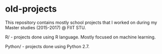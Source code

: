 # old-projects
This repository contains mostly school projects that I worked on during my Master studies (2015-2017) @ FIIT STU. 

R/ - projects done using R language. Mostly focused on machine learning.

Python/ - projects done using Python 2.7.

